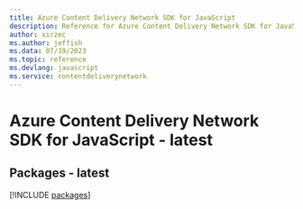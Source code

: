```yaml
---
title: Azure Content Delivery Network SDK for JavaScript
description: Reference for Azure Content Delivery Network SDK for JavaScript
author: xirzec
ms.author: jeffish
ms.data: 07/19/2023
ms.topic: reference
ms.devlang: javascript
ms.service: contentdeliverynetwork
---
```

# Azure Content Delivery Network SDK for JavaScript - latest
## Packages - latest
[!INCLUDE [packages](content-delivery-network-index.md)]